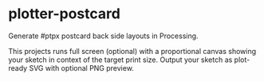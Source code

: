 # plotter-postcard

Generate #ptpx postcard back side layouts in Processing.

This projects runs full screen (optional) with a proportional canvas showing your sketch in context of the target print size. Output your sketch as plot-ready SVG with optional PNG preview.

